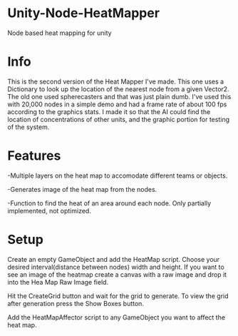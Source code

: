 # Unity-Node-HeatMapper
Node based heat mapping for unity

# Info
This is the second version of the Heat Mapper I've made.  This one uses a Dictionary to look up the location of the nearest node from a given Vector2.  The old one used spherecasters and that was just plain dumb.  I've used this with 20,000 nodes in a simple demo and had a frame rate of about 100 fps according to the graphics stats.  I made it so that the AI could find the location of concentrations of other units, and the graphic portion for testing of the system. 

# Features
-Multiple layers on the heat map to accomodate different teams or objects.

-Generates image of the heat map from the nodes.

-Function to find the heat of an area around each node.  Only partially implemented, not optimized.

# Setup
Create an empty GameObject and add the HeatMap script.  Choose your desired interval(distance between nodes) width and height.  If you want to see an image of the heatmap create a canvas with a raw image and drop it into the Hea Map Raw Image field.  

Hit the CreateGrid button and wait for the grid to generate.  To view the grid after generation press the Show Boxes button.

Add the HeatMapAffector script to any GameObject you want to affect the heat map.  
